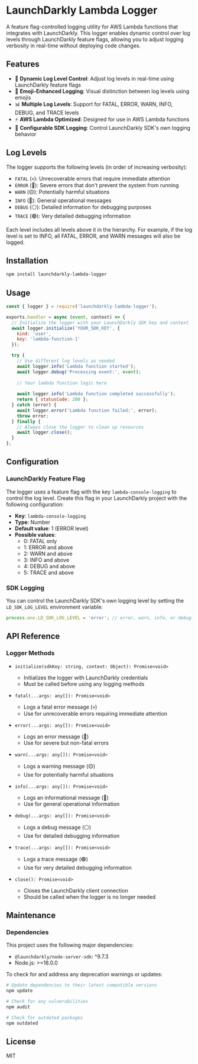# LaunchDarkly Lambda Logger

A feature flag-controlled logging utility for AWS Lambda functions that integrates with LaunchDarkly. This logger enables dynamic control over log levels through LaunchDarkly feature flags, allowing you to adjust logging verbosity in real-time without deploying code changes.

## Features

- 🎯 **Dynamic Log Level Control**: Adjust log levels in real-time using LaunchDarkly feature flags
- 🎨 **Emoji-Enhanced Logging**: Visual distinction between log levels using emojis
- 📊 **Multiple Log Levels**: Support for FATAL, ERROR, WARN, INFO, DEBUG, and TRACE levels
- ⚡ **AWS Lambda Optimized**: Designed for use in AWS Lambda functions
- 🔧 **Configurable SDK Logging**: Control LaunchDarkly SDK's own logging behavior

## Log Levels

The logger supports the following levels (in order of increasing verbosity):

- `FATAL` (💀): Unrecoverable errors that require immediate attention
- `ERROR` (🔴): Severe errors that don't prevent the system from running
- `WARN` (🟡): Potentially harmful situations
- `INFO` (🔵): General operational messages
- `DEBUG` (⚪): Detailed information for debugging purposes
- `TRACE` (🟣): Very detailed debugging information

Each level includes all levels above it in the hierarchy. For example, if the log level is set to INFO, all FATAL, ERROR, and WARN messages will also be logged.

## Installation

```bash
npm install launchdarkly-lambda-logger
```

## Usage

```javascript
const { logger } = require('launchdarkly-lambda-logger');

exports.handler = async (event, context) => {
  // Initialize the logger with your LaunchDarkly SDK key and context
  await logger.initialize('YOUR_SDK_KEY', {
    kind: 'user',
    key: 'lambda-function-1'
  });

  try {
    // Use different log levels as needed
    await logger.info('Lambda function started');
    await logger.debug('Processing event:', event);
    
    // Your lambda function logic here
    
    await logger.info('Lambda function completed successfully');
    return { statusCode: 200 };
  } catch (error) {
    await logger.error('Lambda function failed:', error);
    throw error;
  } finally {
    // Always close the logger to clean up resources
    await logger.close();
  }
};
```

## Configuration

### LaunchDarkly Feature Flag

The logger uses a feature flag with the key `lambda-console-logging` to control the log level. Create this flag in your LaunchDarkly project with the following configuration:

- **Key**: `lambda-console-logging`
- **Type**: Number
- **Default value**: 1 (ERROR level)
- **Possible values**:
  - 0: FATAL only
  - 1: ERROR and above
  - 2: WARN and above
  - 3: INFO and above
  - 4: DEBUG and above
  - 5: TRACE and above

### SDK Logging

You can control the LaunchDarkly SDK's own logging level by setting the `LD_SDK_LOG_LEVEL` environment variable:

```javascript
process.env.LD_SDK_LOG_LEVEL = 'error'; // error, warn, info, or debug
```

## API Reference

### Logger Methods

- `initialize(sdkKey: string, context: Object): Promise<void>`
  - Initializes the logger with LaunchDarkly credentials
  - Must be called before using any logging methods

- `fatal(...args: any[]): Promise<void>`
  - Logs a fatal error message (💀)
  - Use for unrecoverable errors requiring immediate attention

- `error(...args: any[]): Promise<void>`
  - Logs an error message (🔴)
  - Use for severe but non-fatal errors

- `warn(...args: any[]): Promise<void>`
  - Logs a warning message (🟡)
  - Use for potentially harmful situations

- `info(...args: any[]): Promise<void>`
  - Logs an informational message (🔵)
  - Use for general operational information

- `debug(...args: any[]): Promise<void>`
  - Logs a debug message (⚪)
  - Use for detailed debugging information

- `trace(...args: any[]): Promise<void>`
  - Logs a trace message (🟣)
  - Use for very detailed debugging information

- `close(): Promise<void>`
  - Closes the LaunchDarkly client connection
  - Should be called when the logger is no longer needed

## Maintenance

### Dependencies

This project uses the following major dependencies:
- `@launchdarkly/node-server-sdk`: ^9.7.3
- Node.js: >=18.0.0

To check for and address any deprecation warnings or updates:

```bash
# Update dependencies to their latest compatible versions
npm update

# Check for any vulnerabilities
npm audit

# Check for outdated packages
npm outdated
```

## License

MIT

